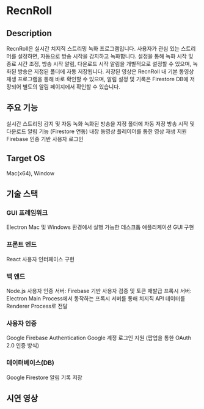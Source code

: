 # RecnRoll 

## Description 
RecnRoll은 실시간 치지직 스트리밍 녹화 프로그램입니다. 사용자가 관심 있는 스트리머를 설정하면, 자동으로 방송 시작을 감지하고 녹화합니다.
설정을 통해 녹화 시작 및 종료 시간 조정, 방송 시작 알림, 다운로드 시작 알림을 개별적으로 설정할 수 있으며, 녹화된 방송은 지정된 폴더에 자동 저장됩니다.
저장된 영상은 RecnRoll 내 기본 동영상 재생 프로그램을 통해 바로 확인할 수 있으며, 알림 설정 및 기록은 Firestore DB에 저장되어 별도의 알림 페이지에서 확인할 수 있습니다.


## 주요 기능 
실시간 스트리밍 감지 및 자동 녹화
녹화된 방송을 지정 폴더에 자동 저장
방송 시작 및 다운로드 알림 기능 (Firestore 연동)
내장 동영상 플레이어를 통한 영상 재생 지원
Firebase 인증 기반 사용자 로그인
## Target OS 
Mac(x64), Window

## 기술 스택 

### GUI 프레임워크
Electron 
Mac 및 Windows 환경에서 실행 가능한 데스크톱 애플리케이션 GUI 구현

### 프론트 엔드
React 
사용자 인터페이스 구현 


### 백 엔드 
Node.js 
사용자 인증 서버: Firebase 기반 사용자 검증 및 토큰 재발급
프록시 서버: Electron Main Process에서 동작하는 프록시 서버를 통해 치지직 API 데이터를 Renderer Process로 전달

### 사용자 인증
Google Firebase Authentication
Google 계정 로그인 지원 (팝업을 통한 OAuth 2.0 인증 방식)

### 데이터베이스(DB)
Google Firestore 
알림 기록 저장 

## 시연 영상 



